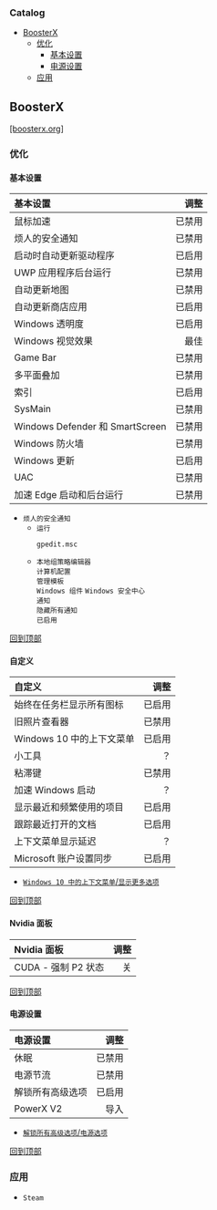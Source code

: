 ### Catalog
- [BoosterX](#boosterx)
  - [优化](#优化)
    - [基本设置](#基本设置)
    - [电源设置](#电源设置)
  - [应用](#应用)
## BoosterX
[[boosterx.org]](https://boosterx.org/en/)
### 优化
#### 基本设置
基本设置|调整
:-|-:
鼠标加速|已禁用
烦人的安全通知|已禁用
启动时自动更新驱动程序|已启用
UWP 应用程序后台运行|已禁用
自动更新地图|已禁用
自动更新商店应用|已启用
Windows 透明度|已启用
Windows 视觉效果|最佳
Game Bar|已禁用
多平面叠加|已禁用
索引|已启用
SysMain|已禁用
Windows Defender 和 SmartScreen|已禁用
Windows 防火墙|已禁用
Windows 更新|已启用
UAC|已禁用
加速 Edge 启动和后台运行|已禁用
* `烦人的安全通知`  
  * `运行`
    ```
    gpedit.msc
    ```
  * `本地组策略编辑器`  
`计算机配置`  
`管理模板`  
`Windows 组件`
`Windows 安全中心`  
`通知`  
`隐藏所有通知`  
`已启用`

[回到顶部](#catalog)
#### 自定义
自定义|调整
:-|-:
始终在任务栏显示所有图标|已启用
旧照片查看器|已禁用
Windows 10 中的上下文菜单|已启用
小工具|？
粘滞键|已禁用
加速 Windows 启动|？
显示最近和频繁使用的项目|已启用
跟踪最近打开的文档|已启用
上下文菜单显示延迟|？
Microsoft 账户设置同步|已启用
* [`Windows 10 中的上下文菜单`/`显示更多选项`](/windows/terminal.md)

[回到顶部](#catalog)
#### Nvidia 面板
Nvidia 面板|调整
:-|-:
CUDA - 强制 P2 状态|关

[回到顶部](#catalog)
#### 电源设置
电源设置|调整
:-|-:
休眠|已禁用
电源节流|已禁用
解锁所有高级选项|已启用
PowerX V2|导入
* [`解锁所有高级选项`/`电源选项`](/windows/terminal.md)

[回到顶部](#catalog)
### 应用
* `Steam`